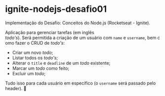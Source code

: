 # ignite-nodejs-desafio01
Implementação do Desafio: Conceitos do Node.js (Rocketseat - Ignite).

Aplicação para gerenciar tarefas (em inglês *todo's*). Será permitida a criação de um usuário com `name` e `username`, bem como fazer o CRUD de *todo's*:

- Criar um novo *todo*;
- Listar todos os *todo's*;
- Alterar o `title` e `deadline` de um *todo* existente;
- Marcar um *todo* como feito;
- Excluir um *todo*;

Tudo isso para cada usuário em específico (o `username` será passado pelo header). 🚀
